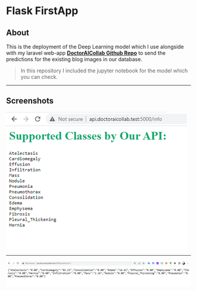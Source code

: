# Flask FirstApp

## About

This is the deployment of the Deep Learning model which I use alongside with my laravel
web-app [**DoctorAICollab Github Repo**](https.//github.com/whbb98/laravel-firstApp) to send the predictions
for the existing blog images in our database.
> In this repository I included the jupyter notebook for the model which you can check. 
---
## Screenshots
![api info](README/images/info.png)

---

![predictions result](README/images/predict.png)

